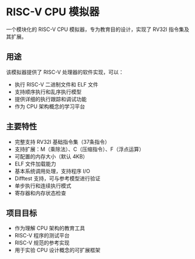 # RISC-V CPU 模拟器

一个模块化的 RISC-V CPU 模拟器，专为教育目的设计，实现了 RV32I 指令集及其扩展。

## 用途

该模拟器提供了 RISC-V 处理器的软件实现，可以：
- 执行 RISC-V 二进制文件和 ELF 文件
- 支持顺序执行和乱序执行模型
- 提供详细的执行跟踪和调试功能
- 作为 CPU 架构概念的学习平台

## 主要特性

- 完整支持 RV32I 基础指令集（37条指令）
- 支持扩展：M（乘除法）、C（压缩指令）、F（浮点运算）
- 可配置的内存大小（默认 4KB）
- ELF 文件加载能力
- 基本系统调用处理，支持程序 I/O
- Difftest 支持，可与参考模型进行验证
- 单步执行和连续执行模式
- 寄存器和内存状态检查

## 项目目标

- 作为理解 CPU 架构的教育工具
- RISC-V 程序的测试平台
- RISC-V 规范的参考实现
- 用于实验 CPU 设计概念的可扩展框架